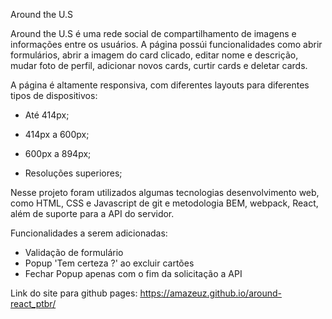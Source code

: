 Around the U.S

Around the U.S é uma rede social de compartilhamento de imagens e informações entre os usuários. A página possúi funcionalidades como abrir formulários, abrir a imagem do card clicado, editar nome e descrição, mudar foto de perfil, adicionar novos cards, curtir cards e deletar cards.

A página é altamente responsiva, com diferentes layouts para diferentes tipos de dispositivos:

- Até 414px;
- 414px a 600px;
- 600px a 894px;

- Resoluções superiores;

Nesse projeto foram utilizados algumas tecnologias desenvolvimento web, como HTML, CSS e Javascript de git e metodologia BEM, webpack, React, além de suporte para a API do servidor.

Funcionalidades a serem adicionadas:

- Validação de formulário
- Popup 'Tem certeza ?' ao excluir cartões
- Fechar Popup apenas com o fim da solicitação a API

Link do site para github pages: https://amazeuz.github.io/around-react_ptbr/
